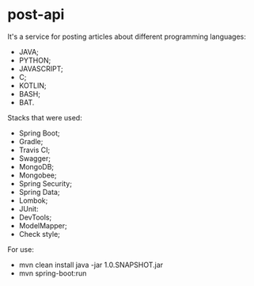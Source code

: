 # post-api

It's a service for posting articles about different programming languages:

- JAVA;
- PYTHON;
- JAVASCRIPT;
- C;
- KOTLIN;
- BASH;
- BAT. 

Stacks that were used:
- Spring Boot;
- Gradle;
- Travis CI;
- Swagger;
- MongoDB;
- Mongobee;
- Spring Security;
- Spring Data;
- Lombok;
- JUnit:
- DevTools;
- ModelMapper;
- Check style;



For use:
- mvn clean install
  java -jar 1.0.SNAPSHOT.jar
- mvn spring-boot:run 


